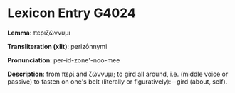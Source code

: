 # Lexicon Entry G4024

**Lemma**: περιζώννυμι

**Transliteration (xlit)**: perizṓnnymi

**Pronunciation**: per-id-zone'-noo-mee

**Description**:
from περί and ζώννυμι; to gird all around, i.e. (middle voice or passive) to fasten on one's belt (literally or figuratively):--gird (about, self).
